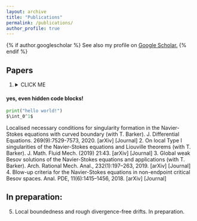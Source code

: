 ```yaml
---
layout: archive
title: "Publications"
permalink: /publications/
author_profile: true
---
```



{% if author.googlescholar %}
  See also my profile on <u><a href="{{author.googlescholar}}">Google Scholar</a>.</u>
{% endif %}

## Papers
1. <details><summary>CLICK ME</summary>
<p>

#### yes, even hidden code blocks!

```python
print("hello world!")
$\int_0^1$
```

</p>
</details>Localised necessary conditions for singularity formation in the Navier-Stokes equations with curved boundary (with T. Barker). J. Differential Equations. 269(9):7529-7573, 2020. [arXiv] [Journal]
2. On local Type I singularities of the Navier-Stokes equations and Liouville theorems (with T. Barker). J. Math. Fluid Mech. (2019) 21:43.  [arXiv] [Journal]
3. Global weak Besov solutions of the Navier-Stokes equations and applications (with T. Barker). Arch. Rational Mech. Anal., 232(1):197–263, 2019. [arXiv] [Journal]
4. Blow-up criteria for the Navier-Stokes equations in non-endpoint critical Besov spaces. Anal. PDE, 11(6):1415–1456, 2018. [arXiv] [Journal]

## In preparation:

5. Local boundedness and rough divergence-free drifts. In preparation.
